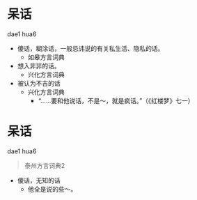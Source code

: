 # 呆话
dae1 hua6
+ 傻话，糊涂话，一般忌讳说的有关私生活、隐私的话。
  * 如皋方言词典
+ 想入非非的话。
  * 兴化方言词典
+ 被认为不吉的话
  * 兴化方言词典
    - “……要和他说话，不是～，就是疯话。”（《红楼梦》七一）


# 呆话
dae1 hua6
> 泰州方言词典2
- 傻话，无知的话
  - 他全是说的些～。